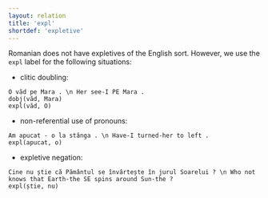 ```yaml
---
layout: relation
title: 'expl'
shortdef: 'expletive'
---
```


Romanian does not have expletives of the English sort.
However, we use the `expl` label for the following situations:

- clitic doubling:

~~~ sdparse
O văd pe Mara . \n Her see-I PE Mara .
dobj(văd, Mara)
expl(văd, O)
~~~

- non-referential use of pronouns:

~~~ sdparse
Am apucat - o la stânga . \n Have-I turned-her to left .
expl(apucat, o)
~~~

- expletive negation:

~~~ sdparse
Cine nu știe că Pământul se învârtește în jurul Soarelui ? \n Who not knows that Earth-the SE spins around Sun-the ?
expl(știe, nu)
~~~
